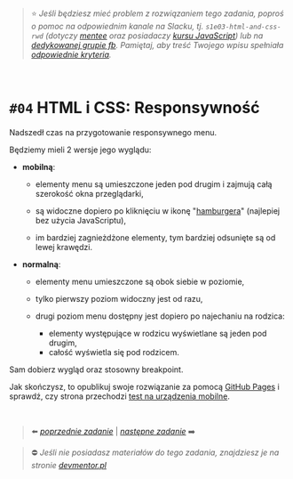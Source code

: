 > :star: *Jeśli będziesz mieć problem z rozwiązaniem tego zadania, poproś o pomoc na odpowiednim kanale na Slacku, tj. `s1e03-html-and-css-rwd` (dotyczy [mentee](https://devmentor.pl/mentoring-javascript/) oraz posiadaczy [kursu JavaScript](https://devmentor.pl/p/javascript-for-beginners/)) lub na [dedykowanej grupie fb](https://www.facebook.com/groups/155234921740033). Pamiętaj, aby treść Twojego wpisu spełniała [odpowiednie kryteria](https://devmentor.pl/jak-prosic-o-pomoc/).*

&nbsp;

# `#04` HTML i CSS: Responsywność

Nadszedł czas na przygotowanie responsywnego menu. 

Będziemy mieli 2 wersje jego wyglądu:

- **mobilną**: 

    - elementy menu są umieszczone jeden pod drugim i zajmują całą szerokość okna przeglądarki,

    - są widoczne dopiero po kliknięciu w ikonę "[hamburgera](https://www.youtube.com/watch?v=Al-0vNJD1JU)" (najlepiej bez użycia JavaScriptu),

    - im bardziej zagnieżdżone elementy, tym bardziej odsunięte są od lewej krawędzi.

- **normalną**: 

    - elementy menu umieszczone są obok siebie w poziomie,

    - tylko pierwszy poziom widoczny jest od razu,
    
    - drugi poziom menu dostępny jest dopiero po najechaniu na rodzica:
        - elementy występujące w rodzicu wyświetlane są jeden pod drugim,
        - całość wyświetla się pod rodzicem.

Sam dobierz wygląd oraz stosowny breakpoint. 

Jak skończysz, to opublikuj swoje rozwiązanie za pomocą [GitHub Pages](https://pages.github.com/) i sprawdź, czy strona przechodzi [test na urządzenia mobilne](https://search.google.com/test/mobile-friendly).


&nbsp;

> :arrow_left: [*poprzednie zadanie*](./../03) | [*następne zadanie*](./../05) :arrow_right:

> :no_entry: *Jeśli nie posiadasz materiałów do tego zadania, znajdziesz je na stronie [devmentor.pl](https://devmentor.pl/p/html-and-css-rwd/)*
